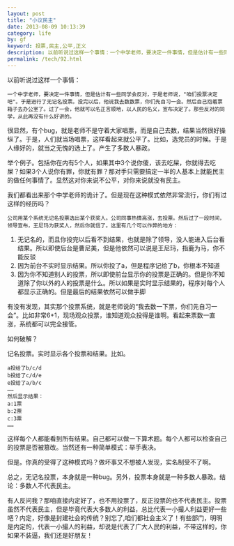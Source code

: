 ```yaml
---
layout: post
title: "小议民主"
date: 2013-08-09 10:13:39
category: life
by: gf
keyword: 投票,民主,公平,正义
description: 以前听说过这样一个事情：一个中学老师，要决定一件事情，但是估计有一些同学会反对，于是老师说，&quot;咱们投票决定吧&quot;。于是进行了无记名投票。投完以后，他说我去数数票，你们先自习一会。
permalink: /tech/92.html
---
```

以前听说过这样一个事情：

    一个中学老师，要决定一件事情，但是估计有一些同学会反对，于是老师说，"咱们投票决定吧"。于是进行了无记名投票。投完以后，他说我去数数票，你们先自习一会。然后自己抱着票箱子去办公室了。过了一会，他就可以名正言顺地，以人民的名义，宣布决定了。那些反对的同学，从此再没有什么好讲的。

很显然，有个bug，就是老师不是守着大家唱票，而是自己去数，结果当然很好操纵了。于是，人们就当场唱票，这样看起来就公平了。比如，选党员的时候。于是人缘好的，就当之无愧的选上了。产生了多数人暴政。

举个例子。包括你在内有5个人，如果其中3个说你傻，该去吃屎，你就得去吃屎？如果3个人说你有罪，你就有罪？那对手只需要搞定一半的人基本上就能民主的做任何事情了。显然这对你来说不公平，对你来说就没有民主。

我们都看出来那个中学老师的诡计了。但是现在这种模式依然非常流行，你们有过这样的经历吗？

    公司用某个系统无记名投票选出某个获奖人。公司同事热情高涨，去投票。然后过了一段时间，领导宣布，王尼玛为获奖人，然后你就信了。这里有几个可以作弊的地方：

1.  无记名的，而且你投完以后看不到结果，也就是除了领导，没人能进入后台看结果。所以即使后台是曹尼美，但是他依然可以说是王尼玛，指鹿为马，你不能反驳
2.  因为前台不实时显示结果。所以你投了a，但是程序记给了b，你根本不知道
3.  因为你不知道别人的投票，所以即使前台显示你的投票是正确的。但是你不知道除了你以外的人的投票是什么。所以如果是实时显示结果的，程序对每个人都显示正确的。但是最后的结果依然可以做手脚

有没有发现，其实那个投票系统，就是老师说的“我去数一下票，你们先自习一会”。比如非常6+1，现场观众投票，谁知道观众投得是谁啊。看起来票数一直涨，系统都可以完全接管。

如何破解？

记名投票。实时显示各个投票和结果。比如。

    a投给了b/c/d
    b投给了c/d/e
    e投给了a/b/c
    ……
    然后显示结果：
    a:1票
    b:2票
    c:3票
    ……

这样每个人都能看到所有结果。自己都可以做一下算术题。每个人都可以检查自己的投票是否被篡改。当然还有一种简单模式：举手表决。

但是。你真的受得了这种模式吗？做坏事又不想被人发现，实名制受不了啊。

总之，无记名投票，本身就是一种bug。另外，投票本身就是一种多数人暴政。结论：多数人不代表民主。

有人反问我？那咱直接内定好了，也不用投票了，反正投票的也不代表民主。投票虽然不代表民主，但是毕竟代表大多数人的利益，总比代表一小撮人利益更好一些吧？内定，好像是封建社会的传统？别忘了,咱们都社会主义了！有些部门，明明是内定的，代表一小撮人的利益，却说是代表了广大人民的利益，不带这样的，你如果不装逼，我们还是好朋友！
